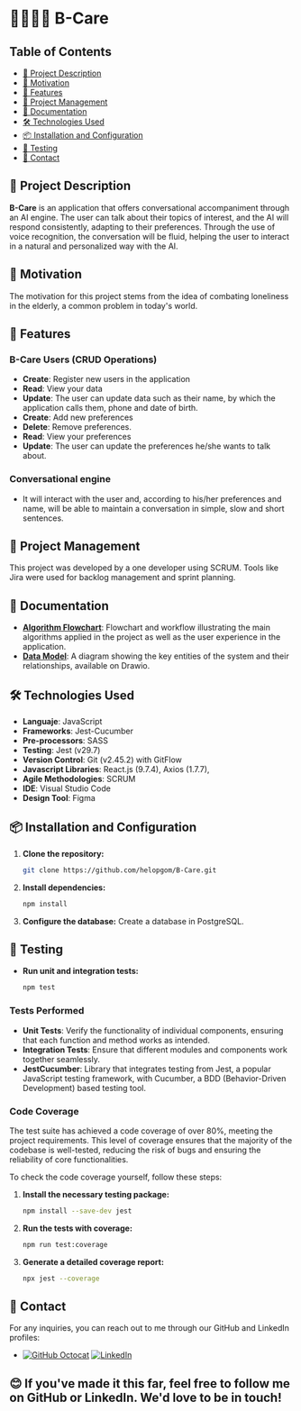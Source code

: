 # 👵🏻🔁📱 B-Care

## Table of Contents
- [📄 Project Description](#-project-description)
- [🎯 Motivation](#-motivation)
- [🚀 Features](#-features)
- [📅 Project Management](#-project-management)
- [📖 Documentation](#-documentation)
- [🛠 Technologies Used](#-technologies-used)
- [📦 Installation and Configuration](#-installation-and-configuration)
- [🧪 Testing](#-testing)
- [📧 Contact](#-contact)

## 📄 Project Description

**B-Care** is an application that offers conversational accompaniment through an AI engine. The user can talk about their topics of interest, and the AI will respond consistently, adapting to their preferences. 
Through the use of voice recognition, the conversation will be fluid, helping the user to interact in a natural and personalized way with the AI.

## 🎯 Motivation

The motivation for this project stems from the idea of combating loneliness in the elderly, a common problem in today's world. 

## 🚀 Features

### B-Care Users (CRUD Operations)
- **Create**: Register new users in the application
- **Read**: View your data
- **Update**: The user can update data such as their name, by which the application calls them, phone and date of birth.
- **Create**: Add new preferences
- **Delete**: Remove preferences.
- **Read**: View your preferences
- **Update**: The user can update the preferences he/she wants to talk about.

### Conversational engine
- It will interact with the user and, according to his/her preferences and name, will be able to maintain a conversation in simple, slow and short sentences.

## 📅 Project Management

This project was developed by a one developer using SCRUM. Tools like Jira were used for backlog management and sprint planning.

## 📖 Documentation
- **[Algorithm Flowchart](https://drive.google.com/file/d/1jB3S765Ge6C98ey6-QgNvy2_osvMjR_a/view?usp=drive_link)**: Flowchart and workflow illustrating the main algorithms applied in the project as well as the user experience in the application. 
- **[Data Model](https://drive.google.com/file/d/1Wjx8SIKT4ws3qU3Ge7bLQhsrQEziQmO1/view?usp=drive_link)**: A diagram showing the key entities of the system and their relationships, available on Drawio.


## 🛠 Technologies Used

- **Languaje**: JavaScript
- **Frameworks**: Jest-Cucumber
- **Pre-processors**: SASS
- **Testing**: Jest (v29.7)
- **Version Control**: Git (v2.45.2) with GitFlow
- **Javascript Libraries**: React.js (9.7.4), Axios (1.7.7), 
- **Agile Methodologies**: SCRUM
- **IDE**: Visual Studio Code
- **Design Tool**: Figma

## 📦 Installation and Configuration

1. **Clone the repository:**
    ```bash
    git clone https://github.com/helopgom/B-Care.git
    ```
2. **Install dependencies:**
    ```bash
    npm install
    ```
3. **Configure the database:**
    Create a database in PostgreSQL.

## 🧪 Testing

- **Run unit and integration tests:**
    ```bash
    npm test
    ```

### Tests Performed
- **Unit Tests**: Verify the functionality of individual components, ensuring that each function and method works as intended.
- **Integration Tests**: Ensure that different modules and components work together seamlessly.
- **JestCucumber**: Library that integrates testing from Jest, a popular JavaScript testing framework, with Cucumber, a BDD (Behavior-Driven Development) based testing tool.

### Code Coverage

The test suite has achieved a code coverage of over 80%, meeting the project requirements. This level of coverage ensures that the majority of the codebase is well-tested, reducing the risk of bugs and ensuring the reliability of core functionalities.

To check the code coverage yourself, follow these steps:

1. **Install the necessary testing package:**
    ```bash
    npm install --save-dev jest
    ```
2. **Run the tests with coverage:**
    ```bash
    npm run test:coverage
    ```
3. **Generate a detailed coverage report:**
    ```bash
    npx jest --coverage
    ```

## 📧 Contact

For any inquiries, you can reach out to me through our GitHub and LinkedIn profiles:

- [![GitHub Octocat](https://img.icons8.com/ios-glyphs/30/000000/github.png)](https://github.com/helopgom) [![LinkedIn](https://img.icons8.com/ios-glyphs/30/0077b5/linkedin.png)](https://www.linkedin.com/in/helena-lopgom/) 

## 😊 If you've made it this far, feel free to follow me on GitHub or LinkedIn. We'd love to be in touch!
